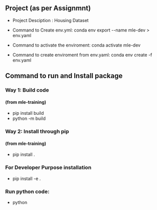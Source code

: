 ## Project (as per Assignmnt)
 - Project Desciption : Housing Dataset
 - Command to Create env.yml: conda env export --name mle-dev > env.yaml
 - Command to activate the enviroment: conda activate mle-dev



 - Command to create enviroment from env.yaml: conda env create -f env.yaml

 ## Command to run and Install package
 ### Way 1: Build code
  #### (from mle-training)
- pip install build
- python -m build

### Way 2: Install through pip
 #### (from mle-training)
- pip install .

### For Developer Purpose installation
- pip install -e .

### Run python code:
- python <script>.py
#### Run Main Code:
- python main.py --workflow ingest --log-level DEBUG --log-to-file
- python main.py --workflow train --log-level DEBUG --log-to-file
- python main.py --workflow score --log-level DEBUG --log-to-file

## Import Package
- import HousePricePrediction.<module_name> as hp

